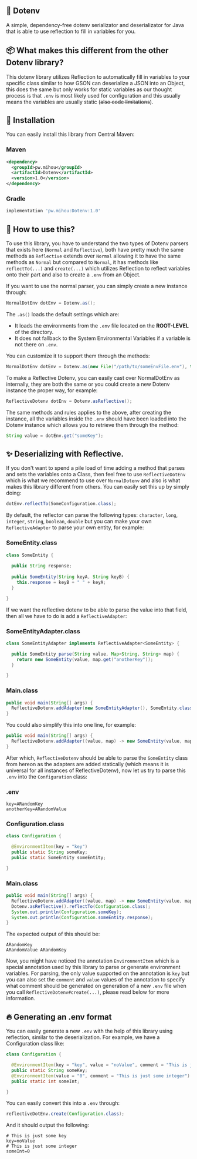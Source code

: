 ## :tada: Dotenv
A simple, dependency-free dotenv serializator and deserializator for Java that is able to use
reflection to fill in variables for you.

## :package: What makes this different from the other Dotenv library?
This dotenv library utilizes Reflection to automatically fill in variables to your specific class similar to
how GSON can deserialize a JSON into an Object, this does the same but only works for static variables as our thought process is that `.env` is most likely used for 
configuration and this usually means the variables are usually static (~~also code limitations~~).

## :cake: Installation
You can easily install this library from Central Maven:
### Maven
```xml
<dependency>
  <groupId>pw.mihou</groupId>
  <artifactId>Dotenv</artifactId>
  <version>1.0</version>
</dependency>
```

### Gradle
```gradle
implementation 'pw.mihou:Dotenv:1.0'
```

## 💬 How to use this?
To use this library, you have to understand the two types of Dotenv parsers that exists here (`Normal` and `Reflective`), both have pretty much the same methods
as `Reflective` extends over `Normal` allowing it to have the same methods as `Normal` but compared to `Normal`, it has methods like `reflectTo(...)` and `create(...)` which
utilizes Reflection to reflect variables onto their part and also to create a `.env` from an Object.

If you want to use the normal parser, you can simply create a new instance through:
```java
NormalDotEnv dotEnv = Dotenv.as();
```

The `.as()` loads the default settings which are:
- It loads the environments from the `.env` file located on the **ROOT-LEVEL** of the directory.
- It does not fallback to the System Environmental Variables if a variable is not there on `.env`.

You can customize it to support them through the methods:
```java
NormalDotEnv dotEnv = Dotenv.as(new File("/path/to/someEnvFile.env"), true);
```

To make a Reflective Dotenv, you can easily cast over NormalDotEnv as internally, they are both the same or you
could create a new Dotenv instance the proper way, for example:
```java
ReflectiveDotenv dotEnv = Dotenv.asReflective();
```

The same methods and rules applies to the above, after creating the instance, all the variables inside the `.env` should have
been loaded into the Dotenv instance which allows you to retrieve them through the method:
```java
String value = dotEnv.get("someKey");
```

## ✨ Deserializing with Reflective.
If you don't want to spend a pile load of time adding a method that parses and sets the variables onto a Class, then feel free to use `ReflectiveDotEnv` which is what we 
recommend to use over `NormalDotenv` and also is what makes this library different from others. You can easily set this up by simply doing:
```java
dotEnv.reflectTo(SomeConfiguration.class);
```

By default, the reflector can parse the following types: `character`, `long`, `integer`, `string`, `boolean`, `double` but you can make your own `ReflectiveAdapter` to parse 
your own entity, for example:

### SomeEntity.class
```java
class SomeEntity {
  
  public String response;
  
  public SomeEntity(String keyA, String keyB) {
    this.response = keyB + " " + keyA;
  }

}
```

If we want the reflective dotenv to be able to parse the value into that field, then all we have to do is add a `ReflectiveAdapter`:

### SomeEntityAdapter.class
```java
class SomeEntityAdapter implements ReflectiveAdapter<SomeEntity> {

  public SomeEntity parse(String value, Map<String, String> map) {
    return new SomeEntity(value, map.get("anotherKey"));
  }

}
```

### Main.class
```java
public void main(String[] args) {
  ReflectiveDotenv.addAdapter(new SomeEntityAdapter(), SomeEntity.class);
}
```

You could also simplify this into one line, for example:
```java
public void main(String[] args) {
  ReflectiveDotenv.addAdapter((value, map) -> new SomeEntity(value, map.get("anotherKey")), SomeEntity.class);
}
```

After which, `ReflectiveDotenv` should be able to parse the `SomeEntity` class from hereon as the adapters are added statically (which means it is universal for all instances
of ReflectiveDotenv), now let us try to parse this `.env` into the `Configuration` class:

### .env
```env
key=ARandomKey
anotherKey=ARandomValue
```

### Configuration.class
```java
class Configuration {

  @EnvironmentItem(key = "key")
  public static String someKey;
  public static SomeEntity someEntity;

}
```

### Main.class
```java
public void main(String[] args) {
  ReflectiveDotenv.addAdapter((value, map) -> new SomeEntity(value, map.get("anotherKey")), SomeEntity.class);
  Dotenv.asReflective().reflectTo(Configuration.class);
  System.out.println(Configuration.someKey);
  System.out.println(Configuration.someEntity.response);
}
```

The expected output of this should be:
```terminal
ARandomKey
ARandomValue ARandomKey
```

Now, you might have noticed the annotation `EnvironmentItem` which is a special annotation used by this library to parse or generate environment variables. For parsing, 
the only value supported on the annotation is `key` but you can also set the `comment` and `value` values of the annotation to specify what comment should be generated on 
generation of a new `.env` file when you call `ReflectiveDotenv#create(...)`, please read below for more information.

## 🔥 Generating an .env format
You can easily generate a new `.env` with the help of this library using reflection, similar to the deserialization. For example, we have a Configuration class like:
```java
class Configuration {

  @EnvironmentItem(key = "key", value = "noValue", comment = "This is just some key")
  public static String someKey;
  @EnvironmentItem(value = "0", comment = "This is just some integer")
  public static int someInt;

}
```

You can easily convert this into a `.env` through:
```java
reflectiveDotEnv.create(Configuration.class);
```

And it should output the following:
```env
# This is just some key
key=noValue
# This is just some integer
someInt=0
```
